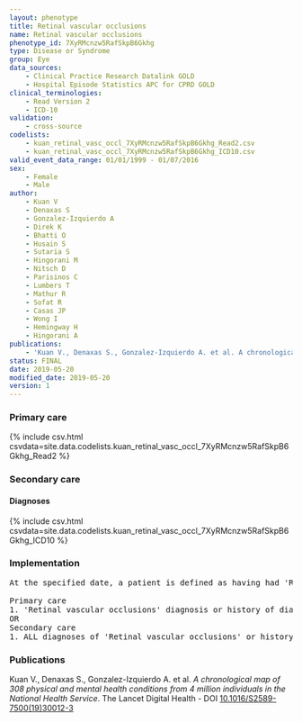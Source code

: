 ```yaml
---
layout: phenotype
title: Retinal vascular occlusions
name: Retinal vascular occlusions
phenotype_id: 7XyRMcnzw5RafSkpB6Gkhg 
type: Disease or Syndrome
group: Eye
data_sources: 
    - Clinical Practice Research Datalink GOLD
    - Hospital Episode Statistics APC for CPRD GOLD
clinical_terminologies: 
    - Read Version 2
    - ICD-10
validation: 
    - cross-source
codelists: 
    - kuan_retinal_vasc_occl_7XyRMcnzw5RafSkpB6Gkhg_Read2.csv
    - kuan_retinal_vasc_occl_7XyRMcnzw5RafSkpB6Gkhg_ICD10.csv
valid_event_data_range: 01/01/1999 - 01/07/2016
sex: 
    - Female
    - Male
author: 
    - Kuan V
    - Denaxas S
    - Gonzalez-Izquierdo A
    - Direk K
    - Bhatti O
    - Husain S
    - Sutaria S
    - Hingorani M
    - Nitsch D
    - Parisinos C
    - Lumbers T
    - Mathur R
    - Sofat R
    - Casas JP
    - Wong I
    - Hemingway H
    - Hingorani A
publications: 
    - 'Kuan V., Denaxas S., Gonzalez-Izquierdo A. et al. A chronological map of 308 physical and mental health conditions from 4 million individuals in the National Health Service. The Lancet Digital Health - DOI: 10.1016/S2589-7500(19)30012-3' 
status: FINAL
date: 2019-05-20
modified_date: 2019-05-20
version: 1
---
```

### Primary care 
{% include csv.html csvdata=site.data.codelists.kuan_retinal_vasc_occl_7XyRMcnzw5RafSkpB6Gkhg_Read2 %}
### Secondary care 
#### Diagnoses 
{% include csv.html csvdata=site.data.codelists.kuan_retinal_vasc_occl_7XyRMcnzw5RafSkpB6Gkhg_ICD10 %}
### Implementation 
<pre>At the specified date, a patient is defined as having had 'Retinal vascular occlusions' IF they meet the criteria for any of the following on or before the specified date. The earliest date on which the individual meets any of the following criteria on or before the specified date is defined as the first event date:

Primary care
1. 'Retinal vascular occlusions' diagnosis or history of diagnosis during a consultation 
OR
Secondary care
1. ALL diagnoses of 'Retinal vascular occlusions' or history of diagnosis during a hospitalization</pre> 
 
### Publications 
Kuan V., Denaxas S., Gonzalez-Izquierdo A. et al. _A chronological map of 308 physical and mental health conditions from 4 million individuals in the National Health Service_. The Lancet Digital Health - DOI <a href='https://www.thelancet.com/journals/landig/article/PIIS2589-7500(19)30012-3/fulltext'>10.1016/S2589-7500(19)30012-3</a>